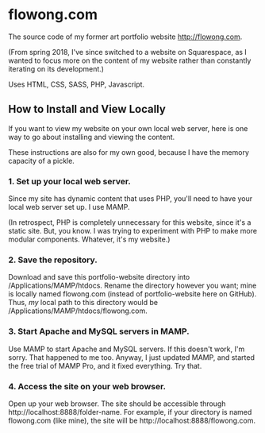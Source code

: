 # flowong.com
The source code of my former art portfolio website http://flowong.com.

(From spring 2018, I've since switched to a website on Squarespace, as I wanted to focus more on the content of my website rather than constantly iterating on its development.)

Uses HTML, CSS, SASS, PHP, Javascript.

## How to Install and View Locally

If you want to view my website on your own local web server, here is one way to go about installing and viewing the content.

These instructions are also for my own good, because I have the memory capacity of a pickle.

### 1. Set up your local web server.

   Since my site has dynamic content that uses PHP, you'll need to have your local web server set up. I use MAMP.
   
   (In retrospect, PHP is completely unnecessary for this website, since it's a static site. But, you know. I was trying to experiment with PHP to make more modular components. Whatever, it's my website.)

### 2. Save the repository.

   Download and save this portfolio-website directory into /Applications/MAMP/htdocs. Rename the directory however you want; mine is locally named flowong.com (instead of portfolio-website here on GitHub). Thus, *my* local path to this directory would be /Applications/MAMP/htdocs/flowong.com.

### 3. Start Apache and MySQL servers in MAMP.
  Use MAMP to start Apache and MySQL servers. If this doesn't work, I'm sorry. That happened to me too. Anyway, I just updated MAMP, and started the free trial of MAMP Pro, and it fixed everything. Try that.
  
### 4. Access the site on your web browser.
  Open up your web browser. The site should be accessible through http://localhost:8888/folder-name. For example, if your directory is named flowong.com (like mine), the site will be http://localhost:8888/flowong.com.
